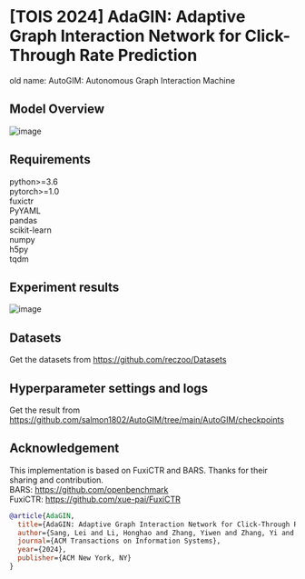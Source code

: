 # [TOIS 2024] AdaGIN: Adaptive Graph Interaction Network for Click-Through Rate Prediction
old name: AutoGIM: Autonomous Graph Interaction Machine
## Model Overview
![image](https://github.com/salmon1802/AdaGIN/assets/73091798/0f29234c-3244-4742-9009-0004007468ec)

## Requirements
python>=3.6  
pytorch>=1.0  
fuxictr  
PyYAML  
pandas  
scikit-learn  
numpy  
h5py  
tqdm  
## Experiment results
![image](https://github.com/user-attachments/assets/f45da52b-dda2-48bd-962e-28f7f1517803)

## Datasets
Get the datasets from https://github.com/reczoo/Datasets

## Hyperparameter settings and logs
Get the result from https://github.com/salmon1802/AutoGIM/tree/main/AutoGIM/checkpoints

## Acknowledgement
This implementation is based on FuxiCTR and BARS. Thanks for their sharing and contribution.  
BARS: https://github.com/openbenchmark  
FuxiCTR: https://github.com/xue-pai/FuxiCTR

```bibtex
@article{AdaGIN,
  title={AdaGIN: Adaptive Graph Interaction Network for Click-Through Rate Prediction},
  author={Sang, Lei and Li, Honghao and Zhang, Yiwen and Zhang, Yi and Yang, Yun},
  journal={ACM Transactions on Information Systems},
  year={2024},
  publisher={ACM New York, NY}
}
```

